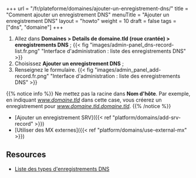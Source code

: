 +++
url = "/fr/plateforme/domaines/ajouter-un-enregistrement-dns/"
title = "Comment ajouter un enregistrement DNS"
menuTitle = "Ajouter un enregistrement DNS"
layout = "howto"
weight = 10
draft = false
tags = ["dns", "domaine"]
+++

1. Allez dans **Domaines > Details de domaine.tld (roue crantée) > enregistrements DNS** ;
{{< fig "images/admin-panel_dns-record-list.fr.png" "Interface d'administration : liste des enregistrements DNS" >}}
2. Choisissez **Ajouter un enregistrement DNS** ;
3. Renseignez le formulaire.
{{< fig "images/admin_panel_add-record.fr.png" "Interface d'administration : liste des enregistrements DNS" >}}

{{% notice info %}}
Ne mettez pas la racine dans **Nom d'hôte**.
Par exemple, en indiquant _www.domaine.tld_ dans cette case, vous créerez un enregistrement pour _www.domaine.tld.domaine.tld_.
{{% /notice %}}

- [Ajouter un enregistrement SRV]({{< ref "platform/domains/add-srv-record" >}})
- [Utiliser des MX externes]({{< ref "platform/domains/use-external-mx" >}})

## Resources

- [Liste des types d'enregistrements DNS](https://fr.wikipedia.org/wiki/Liste_des_enregistrements_DNS)
